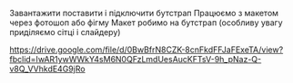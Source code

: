Завантажити поставити і підключити бутстрап
Працюємо з макетом через фотошоп або фігму
Макет робимо на бутстрап (особливу увагу приділяємо сітці і слайдеру)
 
https://drive.google.com/file/d/0BwBfrN8CZK-8cnFkdFFJaFExeTA/view?fbclid=IwAR1ywWWkY4sM6N0QFzLmdUesAucKFTsV-9h_pNaz-Q-v8Q_VVhkdE4G9jRo
